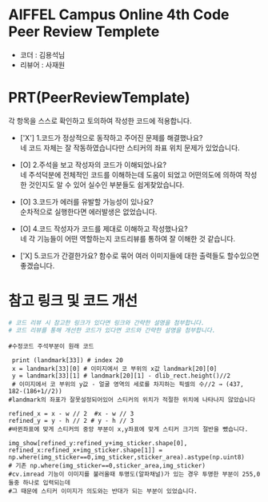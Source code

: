# AIFFEL Campus Online 4th Code Peer Review Templete
- 코더 : 김용석님
- 리뷰어 : 사재원


# PRT(PeerReviewTemplate)
각 항목을 스스로 확인하고 토의하여 작성한 코드에 적용합니다.
- ['X'] 1.코드가 정상적으로 동작하고 주어진 문제를 해결했나요?  
네 코드 자체는 잘 작동하였습니다만 스티커의 좌표 위치 문제가 있었습니다.  

- [O] 2.주석을 보고 작성자의 코드가 이해되었나요?  
네 주석덕분에 전체적인 코드를 이해하는데 도움이 되었고 어떤의도에 의하여 작성한 것인지도 알 수 있어 실수인 부분들도 쉽게찾았습니다.

- [O] 3.코드가 에러를 유발할 가능성이 있나요?  
순차적으로 실행한다면 에러발생은 없었습니다.

- [O] 4.코드 작성자가 코드를 제대로 이해하고 작성했나요?  
 네 각 기능들이 어떤 역할하는지 코드리뷰를 통하여 잘 이해한 것 같습니다.
- ['X] 5.코드가 간결한가요?
함수로 묶어 여러 이미지들에 대한 출력들도 할수있으면 좋겠습니다.



# 참고 링크 및 코드 개선
```python
# 코드 리뷰 시 참고한 링크가 있다면 링크와 간략한 설명을 첨부합니다.
# 코드 리뷰를 통해 개선한 코드가 있다면 코드와 간략한 설명을 첨부합니다.
```

```
#수정코드 주석부분이 원래 코드

 print (landmark[33]) # index 20
 x = landmark[33][0] # 이미지에서 코 부위의 x값 landmark[20][0]
 y = landmark[33][1] # landmark[20][1] - dlib_rect.height()//2 
 # 이미지에서 코 부위의 y값 - 얼굴 영역의 세로를 차지하는 픽셀의 수//2 → (437, 182-(186+1//2))
#landmark의 좌표가 잘못설정되어있어 스티커의 위치가 적절한 위치에 나타나지 않았습니다

refined_x = x - w // 2  #x - w // 3 
refined_y = y - h // 2 # y - h // 3
#바뀐좌표에 맞게 스티커의 중앙 부분이 x,y좌표에 맞게 스티커 크기의 절반을 뺐습니다.

img_show[refined_y:refined_y+img_sticker.shape[0], refined_x:refined_x+img_sticker.shape[1]] =     np.where(img_sticker==0,img_sticker,sticker_area).astype(np.uint8) 
# 기존 np.where(img_sticker==0,sticker_area,img_sticker)
#cv.imread 기능이 이미지를 불러올때 투명도(알파채널)가 있는 경우 투명한 부분이 255,0 둘중 하나로 입력되는데
#그 때문에 스티커 이미지가 의도와는 반대가 되는 부분이 있었습니다.

```
